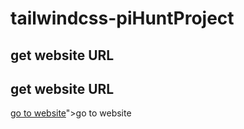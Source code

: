 # tailwindcss-piHuntProject
<h2>get website URL</h2>
<h2>get website URL</h2>
<a href="http://127.0.0.1:5500/public/index.html">go to website</a>">go to website</a>